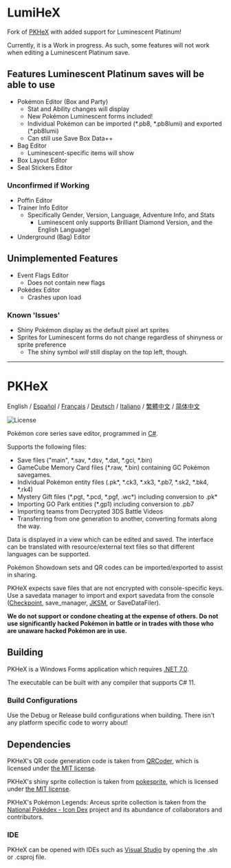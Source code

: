 LumiHeX
=====
Fork of [PKHeX](https://github.com/kwsch/PKHeX) with added support for Luminescent Platinum!

Currently, it is a Work in progress. As such, some features will not work when editing a Luminescent Platinum save.

## Features Luminescent Platinum saves will be able to use
- Pokémon Editor (Box and Party)
  - Stat and Ability changes will display
  - New Pokémon Luminescent forms included!
  - Individual Pokémon can be imported (\*.pb8, \*.pb8lumi) and exported (\*.pb8lumi)
  - Can still use Save Box Data++
- Bag Editor
  - Luminescent-specific items will show
- Box Layout Editor
- Seal Stickers Editor

### Unconfirmed if Working
- Poffin Editor
- Trainer Info Editor
  - Specifically Gender, Version, Language, Adventure Info, and Stats
    - Luminescent only supports Brilliant Diamond Version, and the English Language!
- Underground (Bag) Editor

## Unimplemented Features
- Event Flags Editor
  - Does not contain new flags
- Pokédex Editor
  - Crashes upon load

### Known 'Issues'
- Shiny Pokémon display as the default pixel art sprites
- Sprites for Luminescent forms do not change regardless of shinyness or sprite preference
    - The shiny symbol *will* still display on the top left, though.

-----
# PKHeX
<div>
  <span>English</span> / <a href=".github/README-es.md">Español</a> / <a href=".github/README-fr.md">Français</a> / <a href=".github/README-de.md">Deutsch</a> / <a href=".github/README-it.md">Italiano</a> / <a href=".github/README-zhHK.md">繁體中文</a> / <a href=".github/README-zh.md">简体中文</a>
</div>

![License](https://img.shields.io/badge/License-GPLv3-blue.svg)

Pokémon core series save editor, programmed in [C#](https://en.wikipedia.org/wiki/C_Sharp_%28programming_language%29).

Supports the following files:
* Save files ("main", \*.sav, \*.dsv, \*.dat, \*.gci, \*.bin)
* GameCube Memory Card files (\*.raw, \*.bin) containing GC Pokémon savegames.
* Individual Pokémon entity files (.pk\*, \*.ck3, \*.xk3, \*.pb7, \*.sk2, \*.bk4, \*.rk4)
* Mystery Gift files (\*.pgt, \*.pcd, \*.pgf, .wc\*) including conversion to .pk\*
* Importing GO Park entities (\*.gp1) including conversion to .pb7
* Importing teams from Decrypted 3DS Battle Videos
* Transferring from one generation to another, converting formats along the way.

Data is displayed in a view which can be edited and saved.
The interface can be translated with resource/external text files so that different languages can be supported.

Pokémon Showdown sets and QR codes can be imported/exported to assist in sharing.

PKHeX expects save files that are not encrypted with console-specific keys. Use a savedata manager to import and export savedata from the console ([Checkpoint](https://github.com/FlagBrew/Checkpoint), save_manager, [JKSM](https://github.com/J-D-K/JKSM), or SaveDataFiler).

**We do not support or condone cheating at the expense of others. Do not use significantly hacked Pokémon in battle or in trades with those who are unaware hacked Pokémon are in use.**

## Building

PKHeX is a Windows Forms application which requires [.NET 7.0](https://dotnet.microsoft.com/download/dotnet/7.0).

The executable can be built with any compiler that supports C# 11.

### Build Configurations

Use the Debug or Release build configurations when building. There isn't any platform specific code to worry about!

## Dependencies

PKHeX's QR code generation code is taken from [QRCoder](https://github.com/codebude/QRCoder), which is licensed under [the MIT license](https://github.com/codebude/QRCoder/blob/master/LICENSE.txt).

PKHeX's shiny sprite collection is taken from [pokesprite](https://github.com/msikma/pokesprite), which is licensed under [the MIT license](https://github.com/msikma/pokesprite/blob/master/LICENSE).

PKHeX's Pokémon Legends: Arceus sprite collection is taken from the [National Pokédex - Icon Dex](https://www.deviantart.com/pikafan2000/art/National-Pokedex-Version-Delta-Icon-Dex-824897934) project and its abundance of collaborators and contributors.

### IDE

PKHeX can be opened with IDEs such as [Visual Studio](https://visualstudio.microsoft.com/downloads/) by opening the .sln or .csproj file.
